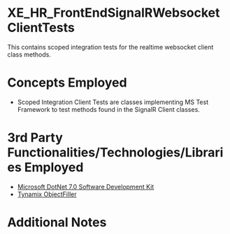 # XE_HR_FrontEndSignalRWebsocketClientTests
This contains scoped integration tests for the realtime websocket client class methods.
# Concepts Employed
* Scoped Integration Client Tests are classes implementing MS Test Framework to test methods found in the SignalR Client classes.
# 3rd Party Functionalities/Technologies/Libraries Employed
* [Microsoft DotNet 7.0 Software Development Kit](https://learn.microsoft.com/en-us/dotnet/csharp/)
* [Tynamix ObjectFiller](https://objectfiller.net/)
# Additional Notes
